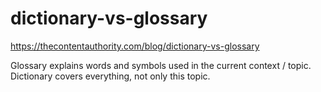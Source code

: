# dictionary-vs-glossary
https://thecontentauthority.com/blog/dictionary-vs-glossary

Glossary explains words and symbols used in the current context / topic.
Dictionary covers everything, not only this topic.
